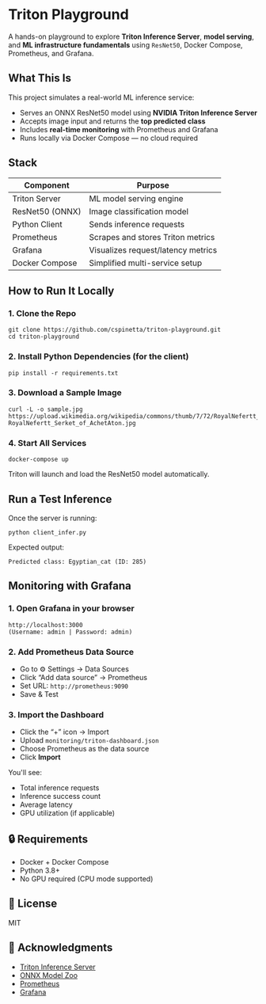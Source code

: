 # Triton Playground

A hands-on playground to explore **Triton Inference Server**, **model serving**, and **ML infrastructure fundamentals** using `ResNet50`, Docker Compose, Prometheus, and Grafana.

## What This Is

This project simulates a real-world ML inference service:

- Serves an ONNX ResNet50 model using **NVIDIA Triton Inference Server**
- Accepts image input and returns the **top predicted class**
- Includes **real-time monitoring** with Prometheus and Grafana
- Runs locally via Docker Compose — no cloud required

## Stack

| Component      | Purpose                            |
|----------------|-------------------------------------|
| Triton Server  | ML model serving engine             |
| ResNet50 (ONNX)| Image classification model          |
| Python Client  | Sends inference requests            |
| Prometheus     | Scrapes and stores Triton metrics   |
| Grafana        | Visualizes request/latency metrics  |
| Docker Compose | Simplified multi-service setup      |

## How to Run It Locally

### 1. Clone the Repo

    git clone https://github.com/cspinetta/triton-playground.git
    cd triton-playground

### 2. Install Python Dependencies (for the client)

    pip install -r requirements.txt

### 3. Download a Sample Image

    curl -L -o sample.jpg https://upload.wikimedia.org/wikipedia/commons/thumb/7/72/RoyalNefertt_Serket_of_AchetAton.jpg/2560px-RoyalNefertt_Serket_of_AchetAton.jpg

### 4. Start All Services

    docker-compose up

Triton will launch and load the ResNet50 model automatically.

## Run a Test Inference

Once the server is running:

    python client_infer.py

Expected output:

    Predicted class: Egyptian_cat (ID: 285)

## Monitoring with Grafana

### 1. Open Grafana in your browser

    http://localhost:3000  
    (Username: admin | Password: admin)

### 2. Add Prometheus Data Source

- Go to ⚙️ Settings → Data Sources
- Click “Add data source” → Prometheus
- Set URL: `http://prometheus:9090`
- Save & Test

### 3. Import the Dashboard

- Click the “+” icon → Import
- Upload `monitoring/triton-dashboard.json`
- Choose Prometheus as the data source
- Click **Import**

You'll see:

- Total inference requests
- Inference success count
- Average latency
- GPU utilization (if applicable)

## 🔒 Requirements

- Docker + Docker Compose
- Python 3.8+
- No GPU required (CPU mode supported)

## 📜 License

MIT

## 🙌 Acknowledgments

- [Triton Inference Server](https://github.com/triton-inference-server/server)
- [ONNX Model Zoo](https://github.com/onnx/models)
- [Prometheus](https://prometheus.io/)
- [Grafana](https://grafana.com/)
